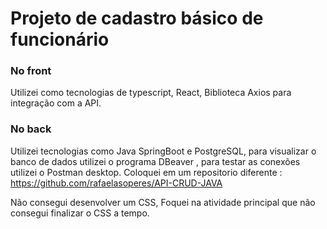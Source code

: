 # Projeto de cadastro básico de funcionário


### No front
Utilizei como tecnologias de typescript, React, Biblioteca Axios para integração com a API.


### No back
Utilizei tecnologias como Java SpringBoot e PostgreSQL, para visualizar o banco de dados utilizei o programa DBeaver , para testar as conexões utilizei o Postman desktop.
Coloquei em um repositorio diferente : https://github.com/rafaelasoperes/API-CRUD-JAVA

Não consegui desenvolver um CSS, Foquei na atividade principal que não consegui finalizar o CSS a tempo.

